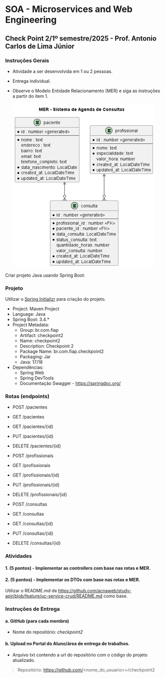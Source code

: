 # SOA - Microservices and Web Engineering  

## Check Point 2/1º semestre/2025 - Prof. Antonio Carlos de Lima Júnior  

### Instruções Gerais

- Atividade a ser desenvolvida em 1 ou 2 pessoas.
- Entrega individual.
- Observe o Modelo Entidade Relacionamento (MER) e siga as instruções a partir do item 1.

   ![](\out\docs\3si\checkpoint2-sem1\mer\diagram.png)

Criar projeto Java usando Spring Boot:  

### Projeto 

Utilizar o [Spring Initializr](https://start.spring.io/) para criação do projeto.

- Project: Maven Project  
- Language: Java  
- Spring Boot: 3.4.*  
- Project Metadata:  
  - Group: br.com.fiap  
  - Artifact: checkpoint2  
  - Name: checkpoint2  
  - Description: Checkpoint 2  
  - Package Name: br.com.fiap.checkpoint2  
  - Packaging: Jar  
  - Java: 17/18  
- Dependências:  
  - Spring Web  
  - Spring DevTools  
  - Documentação Swagger - https://springdoc.org/ 

### Rotas (endpoints)

   * POST /pacientes
   * GET /pacientes
   * GET /pacientes/{id}
   * PUT /pacientes/{id}
   * DELETE /pacientes/{id}

   * POST /profissionais
   * GET /profissionais
   * GET /profissionais/{id}
   * PUT /profissionais/{id}
   * DELETE /profissionais/{id}   

   * POST /consultas
   * GET /consultas
   * GET /consultas/{id}
   * PUT /consultas/{id}
   * DELETE /consultas/{id} 
  
### Atividades 

#### 1. (5 pontos) - Implementar as controllers com base nas rotas e MER.

#### 2. (5 pontos) - Implementar os DTOs com base nas rotas e MER.


Utilizar o README.md de https://github.com/acnaweb/study-apir/blob/feature/uc-service-crud/README.md como base.

### Instruções de Entrega  

#### a. GitHub (para cada membro)  

   - Nome do repositório: *checkpoint2*

#### b. Upload no Portal do Aluno/área de entrega de trabalhos.

   - Arquivo txt contendo a url do repositório com o código do projeto atualizado.

> Repositório: https://github.com/<nome_do_usuario>>/checkpoint2  
